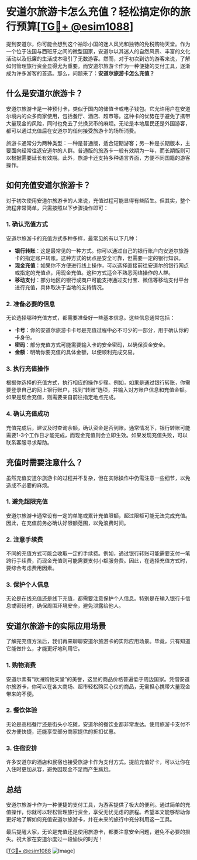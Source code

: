 # 安道尔旅游卡怎么充值？轻松搞定你的旅行预算[[TG💪+ @esim1088](https://t.me/s/esim1088)]

提到安道尔，你可能会想到这个袖珍小国的迷人风光和独特的免税购物天堂。作为一个位于法国与西班牙之间的微型国家，安道尔以其迷人的自然风景、丰富的文化活动以及低廉的生活成本吸引了无数游客。然而，对于初次到访的游客来说，了解如何管理旅行资金显得尤为重要。而安道尔旅游卡作为一种便捷的支付工具，逐渐成为许多游客的首选。那么，问题来了：**安道尔旅游卡怎么充值？**

## 什么是安道尔旅游卡？

安道尔旅游卡是一种预付卡，类似于国内的储值卡或电子钱包。它允许用户在安道尔境内的众多商家使用，包括餐厅、酒店、超市等。这种卡的优势在于避免了携带大量现金的风险，同时也免去了兑换货币的麻烦。无论是本地居民还是外国游客，都可以通过充值后在安道尔的任何接受旅游卡的场所消费。

旅游卡通常分为两种类型：一种是普通版，适合短期游客；另一种是长期版本，主要面向经常往返安道尔的人群。普通版的旅游卡一般有效期为一年，而长期版则可以根据需要延长有效期。此外，旅游卡还支持多种语言界面，方便不同国籍的游客操作。

## 如何充值安道尔旅游卡？

对于初次使用安道尔旅游卡的人来说，充值过程可能显得有些陌生。但其实，整个流程非常简单，只需按照以下步骤操作即可：

### 1. 确认充值方式

安道尔旅游卡的充值方式多种多样，最常见的有以下几种：
- **银行转账**：这是最常见的一种方式。你可以通过自己的银行账户向安道尔旅游卡的指定账户转账。这种方式的优点是安全可靠，但需要一定的银行知识。
- **现金充值**：如果你不方便进行线上操作，可以选择直接前往安道尔的银行网点或指定的充值点，用现金充值。这种方式适合不熟悉网络操作的人群。
- **移动支付**：部分地区的银行或商户可能支持通过支付宝、微信等移动支付平台进行充值，具体取决于当地的支持情况。

### 2. 准备必要的信息

无论选择哪种充值方式，都需要准备好一些基本信息。这些信息通常包括：
- **卡号**：你的安道尔旅游卡卡号是充值过程中必不可少的一部分，用于确认你的卡身份。
- **密码**：部分充值方式可能需要输入卡的安全密码，以确保资金安全。
- **金额**：明确你要充值的具体金额，以便顺利完成交易。

### 3. 执行充值操作

根据你选择的充值方式，执行相应的操作步骤。例如，如果是通过银行转账，你需要登录自己的网上银行账户，找到“转账”选项，并输入对方账户信息和充值金额。如果是现金充值，则需要亲自前往指定地点完成。

### 4. 确认充值成功

充值完成后，建议及时查询余额，确认资金是否到账。通常情况下，银行转账可能需要1-3个工作日才能完成，而现金充值则会立即生效。如果发现充值失败，可以联系客服寻求帮助。

## 充值时需要注意什么？

虽然充值安道尔旅游卡的过程并不复杂，但在实际操作中仍需注意一些细节，以免造成不必要的麻烦。

### 1. 避免超限充值

安道尔旅游卡通常设有一定的单笔或累计充值限额，超过限额可能无法完成充值。因此，在充值前务必确认好限额范围，以免浪费时间。

### 2. 注意手续费

不同的充值方式可能会收取一定的手续费。例如，通过银行转账可能需要支付一笔跨行手续费，而现金充值则可能需要支付小额服务费。因此，在选择充值方式时，要综合考虑费用因素。

### 3. 保护个人信息

无论是在线充值还是线下充值，都需要注意保护个人信息。特别是在输入银行卡信息或密码时，确保周围环境安全，避免泄露给他人。

## 安道尔旅游卡的实际应用场景

了解完充值方法后，我们再来聊聊安道尔旅游卡的实际应用场景。毕竟，只有知道它能做什么，才能更好地利用它。

### 1. 购物消费

安道尔素有“欧洲购物天堂”的美誉，这里的商品价格普遍低于周边国家。凭借安道尔旅游卡，你可以在各大商场、超市轻松购买心仪的商品，无需担心携带大量现金带来的不便。

### 2. 餐饮体验

无论是高档餐厅还是街头小吃摊，安道尔的餐饮业都非常发达。使用旅游卡支付不仅方便快捷，还能享受部分商家提供的折扣优惠。

### 3. 住宿安排

许多安道尔的酒店和民宿也接受旅游卡作为支付方式。提前充值好卡，可以让你在入住时更加从容，避免因现金不足而产生尴尬。

## 总结

安道尔旅游卡作为一种便捷的支付工具，为游客提供了极大的便利。通过简单的充值操作，你就可以轻松管理旅行资金，享受无忧无虑的旅程。希望本文能够帮助你更好地了解如何充值安道尔旅游卡，并在未来的旅行中充分利用这一工具。

最后提醒大家，无论是充值还是使用旅游卡，都要注意安全问题，避免不必要的损失。祝大家在安道尔度过一段愉快的时光！

[[TG💪+ @esim1088](https://t.me/s/esim1088) ![Image](https://i.postimg.cc/4NQfJmqS/Snipaste-2025-05-13-00-14-12.png)]